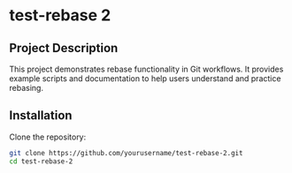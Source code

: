 # test-rebase 2

## Project Description

This project demonstrates rebase functionality in Git workflows. It provides example scripts and documentation to help users understand and practice rebasing.

## Installation


Clone the repository:

```bash
git clone https://github.com/yourusername/test-rebase-2.git
cd test-rebase-2